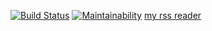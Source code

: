 [![Build Status](https://travis-ci.com/rexemtoxa/project-lvl3-s390.svg?branch=master)](https://travis-ci.com/rexemtoxa/project-lvl3-s390)
[![Maintainability](https://api.codeclimate.com/v1/badges/05eefd3f46e12d75032e/maintainability)](https://codeclimate.com/github/rexemtoxa/project-lvl3-s390/maintainability)
[my rss reader](http://rss-reader-ar.surge.sh/)